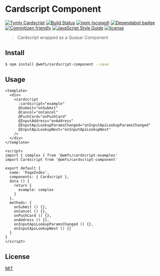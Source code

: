 # Cardscript Component


[![Tymly Cardscript](https://img.shields.io/badge/tymly-cardscript-blue.svg)](https://tymly.io/)
[![Build Status](https://travis-ci.com/wmfs/cardscript-component.svg?branch=master)](https://travis-ci.com/wmfs/cardscript-component)
[![npm (scoped)](https://img.shields.io/npm/v/@wmfs/cardscript-component.svg)](https://www.npmjs.com/package/@wmfs/cardscript-component) 
[![Dependabot badge](https://img.shields.io/badge/Dependabot-active-brightgreen.svg)](https://dependabot.com/) 
[![Commitizen friendly](https://img.shields.io/badge/commitizen-friendly-brightgreen.svg)](http://commitizen.github.io/cz-cli/) 
[![JavaScript Style Guide](https://img.shields.io/badge/code_style-standard-brightgreen.svg)](https://standardjs.com) 
[![license](https://img.shields.io/github/license/mashape/apistatus.svg)](https://github.com/wmfs/tymly/blob/master/packages/cardscript-component/LICENSE)


> Cardscript wrapped as a Quasar Component

## <a name="install"></a>Install
```bash
$ npm install @wmfs/cardscript-component --save
```

## <a name="usage"></a>Usage

```
<template>
  <div>
    <cardscript
      :cardscript="example"
      @Submit="onSubmit"
      @Cancel="onCancel"
      @PushCard="onPushCard"
      @InputAddress="onAddress"
      @InputApiLookupParamsChanged="onInputApiLookupParamsChanged"
      @InputApiLookupNext="onInputApiLookupNext"
    />
  </div>
</template>

<script>
import { complex } from '@wmfs/cardscript-examples'
import Cardscript from '@wmfs/cardscript-component'

export default {
  name: 'PageIndex',
  components: { Cardscript },
  data () {
    return {
      example: complex
    }
  },
  methods: {
    onSubmit () {},
    onCancel () {},
    onPushCard () {},
    onAddress () {},
    onInputApiLookupParamsChanged () {},
    onInputApiLookupNext () {}
  }
}
</script>
```

## <a name="license"></a>License
[MIT](https://github.com/wmfs/cardscript-component/blob/master/LICENSE)
